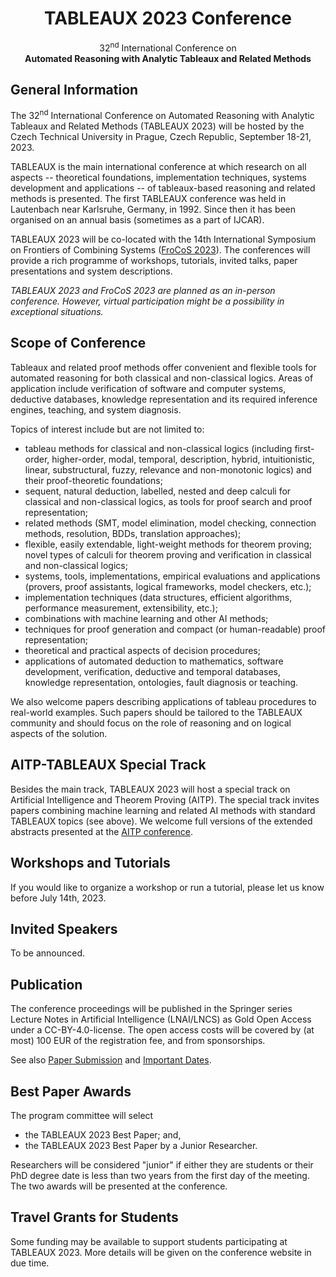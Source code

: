 <h1 id="tableaux-2023-conference" style="text-align: center">TABLEAUX 2023 Conference</h1>

<p style="text-align: center">
   32<sup>nd</sup> International Conference on <br>
   <strong>Automated Reasoning with Analytic Tableaux and Related Methods</strong>
</p>

## General Information

The 32<sup>nd</sup> International Conference on Automated Reasoning with Analytic Tableaux and Related Methods (TABLEAUX 2023) will be hosted by the Czech Technical University in Prague, Czech Republic, September 18-21, 2023.

TABLEAUX is the main international conference at which research on all aspects -- theoretical foundations, implementation techniques, systems development and applications -- of tableaux-based reasoning and related methods is presented. The first TABLEAUX conference was held in Lautenbach near Karlsruhe, Germany, in 1992. Since then it has been organised on an annual basis (sometimes as a part of IJCAR).

TABLEAUX 2023 will be co-located with the 14th International Symposium on Frontiers of Combining Systems ([FroCoS 2023](https://frocos2023.github.io/)). The conferences will provide a rich programme of workshops, tutorials, invited talks, paper presentations and system descriptions.

*TABLEAUX 2023 and FroCoS 2023 are planned as an in-person conference. However, virtual participation might be a possibility in exceptional situations.*

## Scope of Conference

Tableaux and related proof methods offer convenient and flexible tools for automated reasoning for both classical and non-classical logics. Areas of application include verification of software and computer systems, deductive databases, knowledge representation and its required inference engines, teaching, and system diagnosis.

Topics of interest include but are not limited to:

* tableau methods for classical and non-classical logics (including first-order, higher-order, modal, temporal, description, hybrid, intuitionistic, linear, substructural, fuzzy, relevance and non-monotonic logics) and their proof-theoretic foundations;
* sequent, natural deduction, labelled, nested and deep calculi for classical and non-classical logics, as tools for proof search and proof representation;
* related methods (SMT, model elimination, model checking, connection methods, resolution, BDDs, translation approaches);
* flexible, easily extendable, light-weight methods for theorem proving; novel types of calculi for theorem proving and verification in classical and non-classical logics;
* systems, tools, implementations, empirical evaluations and applications (provers, proof assistants, logical frameworks, model checkers, etc.);
* implementation techniques (data structures, efficient algorithms, performance measurement, extensibility, etc.);
* combinations with machine learning and other AI methods;
* techniques for proof generation and compact (or human-readable) proof representation;
* theoretical and practical aspects of decision procedures;
* applications of automated deduction to mathematics, software development, verification, deductive and temporal databases, knowledge representation, ontologies, fault diagnosis or teaching.

We also welcome papers describing applications of tableau procedures to real-world examples. Such papers should be tailored to the TABLEAUX community and should focus on the role of reasoning and on logical aspects of the solution.

## AITP-TABLEAUX Special Track

Besides the main track, TABLEAUX 2023 will host a special track on Artificial Intelligence and Theorem Proving (AITP). The special track invites papers combining machine learning and related AI methods with standard TABLEAUX topics (see above). We welcome full versions of the extended abstracts presented at the [AITP conference](https://aitp-conference.org/2023/).

## Workshops and Tutorials

If you would like to organize a workshop or run a tutorial, please let us know before July 14th, 2023.

## Invited Speakers

To be announced.

## Publication

The conference proceedings will be published in the Springer series Lecture Notes in Artificial Intelligence (LNAI/LNCS) as Gold Open Access under a CC-BY-4.0-license. The open access costs will be covered by (at most) 100 EUR of the registration fee, and from sponsorships.

See also [Paper Submission](submission.html) and [Important Dates](dates.html).

## Best Paper Awards

The program committee will select

* the TABLEAUX 2023 Best Paper; and,
* the TABLEAUX 2023 Best Paper by a Junior Researcher.

Researchers will be considered "junior" if either they are students or their PhD degree date is less than two years from the first day of the meeting. The two awards will be presented at the conference.

## Travel Grants for Students

Some funding may be available to support students participating at TABLEAUX 2023. More details will be given on the conference website in due time.

